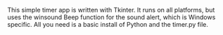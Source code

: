 This simple timer app is written with Tkinter. It runs on all platforms, but uses the winsound Beep function for the sound alert, which is Windows specific. All you need is a basic install of Python and the timer.py file.
